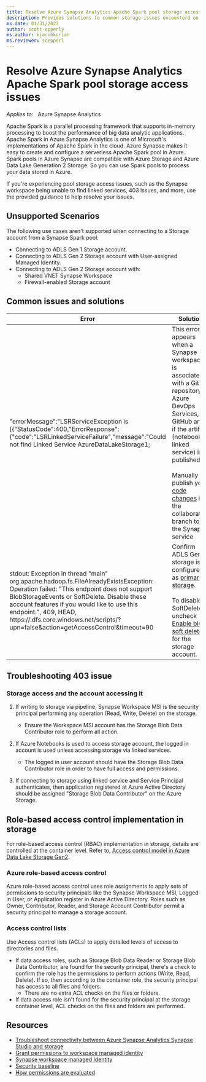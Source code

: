 ```yaml
---
title: Resolve Azure Synapse Analytics Apache Spark pool storage access issues
description: Provides solutions to common storage issues encounterd on Azure Synapse Analytics Apache Spark pools
ms.date: 01/31/2023
author: scott-epperly
ms.author: kjacobkurian
ms.reviewer: scepperl
---
```


# Resolve Azure Synapse Analytics Apache Spark pool storage access issues

_Applies to:_ &nbsp; Azure Synapse Analytics

Apache Spark is a parallel processing framework that supports in-memory processing to boost the performance of big data analytic applications. Apache Spark in Azure Synapse Analytics is one of Microsoft's implementations of Apache Spark in the cloud. Azure Synapse makes it easy to create and configure a serverless Apache Spark pool in Azure. Spark pools in Azure Synapse are compatible with Azure Storage and Azure Data Lake Generation 2 Storage. So you can use Spark pools to process your data stored in Azure.

If you're experiencing pool storage access issues, such as the Synapse workspace being unable to find linked services, 403 issues, and more, use the provided guidance to help resolve your issues.


## Unsupported Scenarios

The following use cases aren't supported when connecting to a Storage account from a Synapse Spark pool:

- Connecting to ADLS Gen 1 Storage account.  
- Connecting to ADLS Gen 2 Storage account with User-assigned Managed Identity.  
- Connecting to ADLS Gen 2 Storage account with:  
    - Shared VNET Synapse Workspace
    - Firewall-enabled Storage account

## Common issues and solutions

| Error | Solution|
|-------|---------|
|"errorMessage":"LSRServiceException is \[{\"StatusCode\":400,\"ErrorResponse\":{\"code\":\"LSRLinkedServiceFailure\",\"message\":\"Could not find Linked Service AzureDataLakeStorage1;| This error appears when a Synapse workspace is associated with a Git repository, Azure DevOps Services, or GitHub and if the artifact (notebook, linked service) isn't published. <br><br>Manually publish your [code changes](/azure/synapse-analytics/cicd/source-control#publish-code-changes) in the collaboration branch to the Synapse service |
| stdout: Exception in thread "main" org.apache.hadoop.fs.FileAlreadyExistsException: Operation failed: "This endpoint does not support BlobStorageEvents or SoftDelete. Disable these account features if you would like to use this endpoint.", 409, HEAD, https://<storageaccountname>.dfs.core.windows.net/scripts/?upn=false&action=getAccessControl&timeout=90| Confirm ADLS Gen 2 storage is configured as [primarily storage](/azure/synapse-analytics/security/how-to-grant-workspace-managed-identity-permissions#step-1-navigate-to-the-adls-gen2-storage-account-in-azure-portal).<br><br>To disable SoftDelete, uncheck [Enable blob soft delete](/azure/storage/blobs/soft-delete-blob-enable?tabs=azure-portal#enable-blob-soft-delete) for the storage account.|

## Troubleshooting 403 issue 

### Storage access and the account accessing it
    
1.  If writing to storage via pipeline, Synapse Workspace MSI is the security principal performing any operation (Read, Write, Delete) on the storage.
    -   Ensure the Workspace MSI account has the Storage Blob Data Contributor role to perform all action.  

1.  If Azure Notebooks is used to access storage account, the logged in account is used unless accessing storage via linked services.
    -   The logged in user account should have the Storage Blob Data Contributor role in order to have full access and permissions. 

1.  If connecting to storage using linked service and Service Principal authenticates, then application registered at Azure Active Directory should be assigned "Storage Blob Data Contributor" on the Azure Storage.

## Role-based access control implementation in storage
    
For role-based access control (RBAC) implementation in storage, details are controlled at the container level. Refer to, [Access control model in Azure Data Lake Storage Gen2](/azure/storage/blobs/data-lake-storage-access-control-model). 
 
### Azure role-based access control

Azure role-based access control uses role assignments to apply sets of permissions to security principals like the Synapse Workspace MSI, Logged in User, or Application register in Azure Active Directory. Roles such as Owner, Contributor, Reader, and Storage Account Contributor permit a security principal to manage a storage account.  

### Access control lists
    
Use Access control lists (ACLs) to apply detailed levels of access to directories and files.

- If data access roles, such as Storage Blob Data Reader or Storage Blob Data Contributor, are found for the security principal, there's a check to confirm the role has the permissions to perform actions (Write, Read, Delete). If so, then according to the container role, the security principal has access to all files and folders. 
  - There are no extra ACL checks on the files or folders.
- If data access role isn't found for the security principal at the storage container level, ACL checks on the files and folders are performed. 

## Resources

- [Troubleshoot connectivity between Azure Synapse Analytics Synapse Studio and storage](/azure/synapse-analytics/troubleshoot/troubleshoot-synapse-studio-and-storage-connectivity)
- [Grant permissions to workspace managed identity](/azure/synapse-analytics/security/how-to-grant-workspace-managed-identity-permissions)
- [Synapse workspace managed Identity](/azure/synapse-analytics/security/synapse-workspace-managed-identity)
- [Security baseline](/azure/synapse-analytics/security-baseline)
- [How permissions are evaluated](/azure/storage/blobs/data-lake-storage-access-control-model#how-permissions-are-evaluated)

